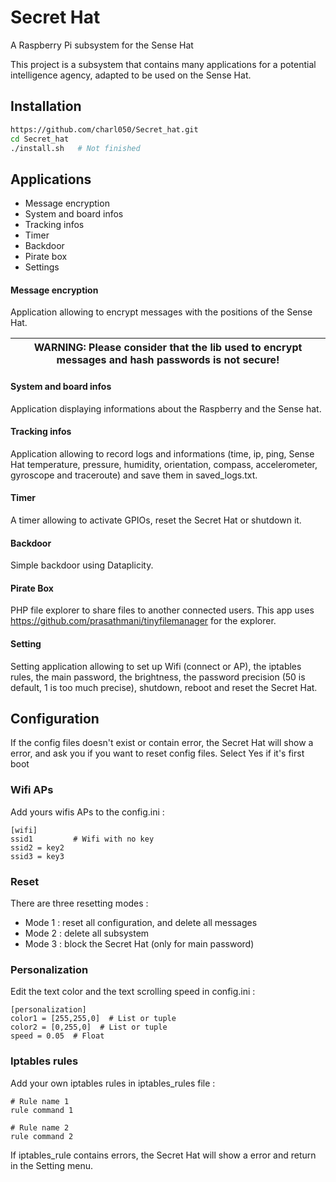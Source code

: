 # Secret Hat
A Raspberry Pi subsystem for the Sense Hat

This project is a subsystem that contains many applications for a potential intelligence agency, adapted to be used on the Sense Hat.


## Installation

```bash
https://github.com/charl050/Secret_hat.git
cd Secret_hat
./install.sh   # Not finished
```

## Applications

*  Message encryption
*  System and board infos
*  Tracking infos
*  Timer
*  Backdoor
*  Pirate box
*  Settings

#### Message encryption
Application allowing to encrypt messages with the positions of the Sense Hat. 

| WARNING: Please consider that the lib used to encrypt messages and hash passwords is not secure! |
| --- |
#### System and board infos
Application displaying informations about the Raspberry and the Sense hat.

#### Tracking infos
Application allowing to record logs and informations (time, ip, ping, Sense Hat temperature, pressure, humidity, orientation, compass, accelerometer, gyroscope and traceroute) and save them in saved_logs.txt.

#### Timer
A timer allowing to activate GPIOs, reset the Secret Hat or shutdown it.

#### Backdoor
Simple backdoor using Dataplicity.

#### Pirate Box
PHP file explorer to share files to another connected users. This app uses https://github.com/prasathmani/tinyfilemanager for the explorer.

#### Setting
Setting application allowing to set up Wifi (connect or AP), the iptables rules, the main password, the brightness, the password precision (50 is default, 1 is too much precise), shutdown, reboot and reset the Secret Hat.


## Configuration

If the config files doesn't exist or contain error, the Secret Hat will show a error, and ask you if you want to reset config files. Select Yes if it's first boot

### Wifi APs

Add yours wifis APs to the config.ini : 
```
[wifi]
ssid1         # Wifi with no key
ssid2 = key2
ssid3 = key3
```

### Reset

There are three resetting modes :
* Mode 1 : reset all configuration, and delete all messages
* Mode 2 : delete all subsystem
* Mode 3 : block the Secret Hat (only for main password)

### Personalization

Edit the text color and the text scrolling speed in config.ini :
```
[personalization]
color1 = [255,255,0]  # List or tuple
color2 = [0,255,0]  # List or tuple
speed = 0.05  # Float
```

### Iptables rules

Add your own iptables rules in iptables_rules file :

```
# Rule name 1 
rule command 1

# Rule name 2
rule command 2
```
If iptables_rule contains errors, the Secret Hat will show a error and return in the Setting menu.


